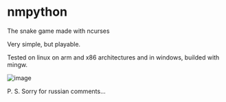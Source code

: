 # nmpython
The snake game made with ncurses

Very simple, but playable.

Tested on linux on arm and x86 architectures and in windows, builded with mingw.

![image](https://user-images.githubusercontent.com/58561292/187248959-07063f5e-bb63-450a-800c-ef4afd3d68cb.png)

P. S. Sorry for russian comments...
